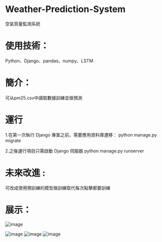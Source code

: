 # Weather-Prediction-System
空氣質量監測系統

# 使用技術：
  Python、Django、pandas、numpy、LSTM
  
# 簡介：
  可从pm25.csv中讀取數據訓練並做預測

# 運行
  1.在第一次執行 Django 專案之前，需要應用資料庫遷移：
  python manage.py migrate
  
  2.之後運行項目只需啟動 Django 伺服器
  python manage.py runserver

# 未來改進 :
  可改成使用預訓練的模型做訓練取代每次點擊都要訓練
  
# 展示：
![image](https://github.com/user-attachments/assets/f157402d-c767-4bd8-82fc-a27859ce1b80)

![image](https://github.com/user-attachments/assets/c85389d4-d9ac-42be-b379-d1e6381af4d9)
![image](https://github.com/user-attachments/assets/670078b1-46f5-42ba-bf66-702e5e0971bb)
![image](https://github.com/user-attachments/assets/e79dccbc-c767-4af4-a380-127b412b21d4)



